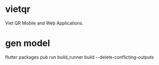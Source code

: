 # vietqr

Viet QR Mobile and Web Applications.

# gen model

flutter packages pub run build_runner build --delete-conflicting-outputs
